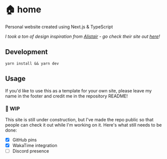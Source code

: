# 🏠 home

Personal website created using Next.js & TypeScript

_I took a ton of design inspiration from [Alistair](https://github.com/alii) - go check their site out [here](https://alistair.sh)!_

## Development

```
yarn install && yarn dev
```

## Usage

If you'd like to use this as a template for your own site, please leave my name in the footer and credit me in the repository README!

### 🚧 WIP

This site is still under construction, but I've made the repo public so that people can check it out while I'm working on it.
Here's what still needs to be done:

- [x] GitHub pins
- [x] WakaTime integration
- [ ] Discord presence
